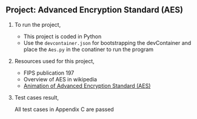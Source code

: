 ##                     Project: Advanced Encryption Standard (AES)





1. To run the project,

   - This project is coded in Python
   -  Use the `devcontainer.json` for bootstrapping the devContainer and place the `Aes.py`   in the conatiner to run the program

2. Resources used for this project,

   - FIPS publication 197
   - Overview of AES in wikipedia
   - [Animation of Advanced Encryption Standard (AES)](https://www.youtube.com/watch?v=gP4PqVGudtg)

3. Test cases result,

   All test cases in Appendix C are passed









